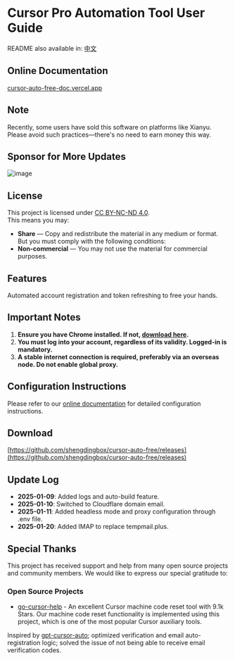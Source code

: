 # Cursor Pro Automation Tool User Guide

README also available in: [中文](./README.md)

## Online Documentation
[cursor-auto-free-doc.vercel.app](https://cursor-auto-free-doc.vercel.app)

## Note
Recently, some users have sold this software on platforms like Xianyu. Please avoid such practices—there's no need to earn money this way.

## Sponsor for More Updates
![image](./screen/afdian-[未认证]阿臻.jpg)

## License
This project is licensed under [CC BY-NC-ND 4.0](https://creativecommons.org/licenses/by-nc-nd/4.0/).  
This means you may:  
- **Share** — Copy and redistribute the material in any medium or format.  
But you must comply with the following conditions:
- **Non-commercial** — You may not use the material for commercial purposes.

## Features
Automated account registration and token refreshing to free your hands.

## Important Notes
1. **Ensure you have Chrome installed. If not, [download here](https://www.google.com/intl/en_pk/chrome/).**  
2. **You must log into your account, regardless of its validity. Logged-in is mandatory.**  
3. **A stable internet connection is required, preferably via an overseas node. Do not enable global proxy.**

## Configuration Instructions
Please refer to our [online documentation](https://cursor-auto-free-doc.vercel.app) for detailed configuration instructions.

## Download
[https://github.com/shengdingbox/cursor-auto-free/releases](https://github.com/shengdingbox/cursor-auto-free/releases)

## Update Log
- **2025-01-09**: Added logs and auto-build feature.  
- **2025-01-10**: Switched to Cloudflare domain email.  
- **2025-01-11**: Added headless mode and proxy configuration through .env file.
- **2025-01-20**: Added IMAP to replace tempmail.plus.

## Special Thanks
This project has received support and help from many open source projects and community members. We would like to express our special gratitude to:

### Open Source Projects
- [go-cursor-help](https://github.com/yuaotian/go-cursor-help) - An excellent Cursor machine code reset tool with 9.1k Stars. Our machine code reset functionality is implemented using this project, which is one of the most popular Cursor auxiliary tools.

Inspired by [gpt-cursor-auto](https://github.com/hmhm2022/gpt-cursor-auto); optimized verification and email auto-registration logic; solved the issue of not being able to receive email verification codes.
